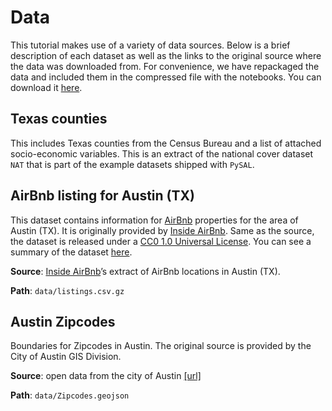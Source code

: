 # Data

This tutorial makes use of a variety of data sources. Below is a brief description of each dataset as well as the links to the original source where the data was downloaded from. For convenience, we have repackaged the data and included them in the compressed file with the notebooks. You can download it [here](../../../gds_scipy16.zip).

## Texas counties

This includes Texas counties from the Census Bureau and a list of attached
socio-economic variables. This is an extract of the national cover dataset
`NAT` that is part of the example datasets shipped with `PySAL`.

## AirBnb listing for Austin (TX)

This dataset contains information for [AirBnb](https://www.airbnb.com/) properties for the area of Austin (TX). It is originally provided by [Inside AirBnb](http://insideairbnb.com/). Same as the source, the dataset is released under a [CC0 1.0 Universal License](http://creativecommons.org/publicdomain/zero/1.0/). You can see a summary of the dataset [here](http://insideairbnb.com/austin/index.html).

**Source**: [Inside AirBnb](http://insideairbnb.com/get-the-data.html)’s extract of AirBnb locations in Austin (TX).

**Path**: `data/listings.csv.gz`

## Austin Zipcodes

Boundaries for Zipcodes in Austin. The original source is provided by the City of Austin GIS Division.

**Source**: open data from the city of Austin [[url]](https://data.austintexas.gov/Geodata/Zipcodes/23x8-agw7)

**Path**: `data/Zipcodes.geojson`
